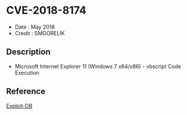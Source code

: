 # CVE-2018-8174
* Date : May 2018
* Credit : SMGORELIK

## Description
* Microsoft Internet Explorer 11 (Windows 7 x64/x86) - vbscript Code Execution

## Reference
[Exploit-DB](https://www.exploit-db.com/exploits/44741)
